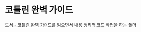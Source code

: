 # 코틀린 완벽 가이드
[도서 - 코틀린 완벽 가이드](http://www.yes24.com/Product/Goods/107698728)를 읽으면서 내용 정리와 코드 작업을 하는 폴더